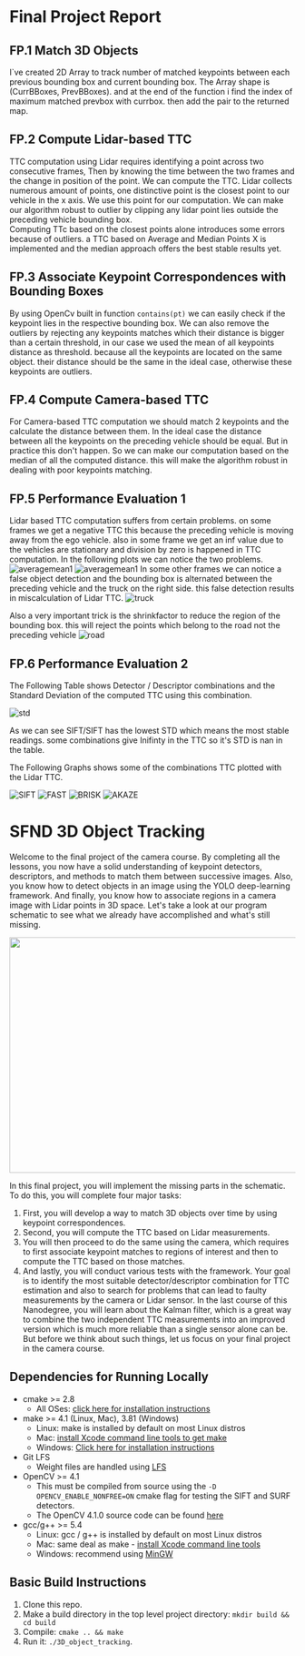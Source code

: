 # Final Project Report

## FP.1 Match 3D Objects
I`ve created 2D Array to track number of matched keypoints between each previous bounding box and current bounding box.
The Array shape is (CurrBBoxes, PrevBBoxes).
and at the end of the function i find the index of maximum matched prevbox with currbox. then add the pair to the returned map. 
## FP.2 Compute Lidar-based TTC
TTC computation using Lidar requires identifying a point across two consecutive frames, Then by knowing the time between the two frames and the change in position of the point. We can compute the TTC. 
Lidar collects numerous amount of points, one distinctive point is the closest point to our vehicle in the x axis.
We use this point for our computation. We can make our algorithm robust to outlier by clipping any lidar point lies outside the preceding vehicle bounding box.  
Computing TTc based on the closest points alone introduces some errors because of outliers. 
a TTC based on Average and Median Points X is implemented and the median approach offers the best stable results yet. 

## FP.3 Associate Keypoint Correspondences with Bounding Boxes
By using OpenCv built in function `contains(pt)` we can easily check if the keypoint lies in the respective bounding box. We can also remove the outliers by rejecting any keypoints matches which their distance is bigger than a certain threshold, in our case we used the mean of all keypoints distance as threshold. because all the keypoints are located on the same object. their distance should be the same in the ideal case, otherwise these keypoints are outliers.  

## FP.4 Compute Camera-based TTC
For Camera-based TTC computation we should match 2 keypoints and the calculate the distance between them. In the ideal case the distance between all the keypoints on the preceding vehicle should be equal. But in practice this don't happen. So we can make our computation based on the median of all the computed distance. this will make the algorithm robust in dealing with poor keypoints matching. 
## FP.5 Performance Evaluation 1
Lidar based TTC computation suffers from certain problems. on some frames we get a negative TTC this because the preceding vehicle is moving away from the ego vehicle. also in some frame we get an inf value due to the vehicles are stationary and division by zero is happened in TTC computation.
In the following plots we can notice the two problems. 
![averagemean1](images/medianavg.png)
![averagemean1](images/medianavg2.png)
In some other frames we can notice a false object detection and the bounding box is alternated between the preceding vehicle and the truck on the right side.
this false detection results in miscalculation of Lidar TTC. 
![truck](images/Screenshot1.png)

Also a very important trick is the shrinkfactor to reduce the region of the bounding box. this will reject the points which belong to the road not the preceding vehicle 
![road](images/Screenshot5.png)

## FP.6 Performance Evaluation 2
The Following Table shows Detector / Descriptor combinations and the Standard Deviation of the computed TTC using this combination.

![std](images/Screenshot6.png)

As we can see SIFT/SIFT has the lowest STD which means the most stable readings. some combinations give Inifinty in the TTC so it's STD is nan in the table.

The Following Graphs shows some of the combinations TTC plotted with the Lidar TTC.

![SIFT](images/sift.png)
![FAST](images/fast.png)
![BRISK](images/brisk.png)
![AKAZE](images/akaze.png)


# SFND 3D Object Tracking

Welcome to the final project of the camera course. By completing all the lessons, you now have a solid understanding of keypoint detectors, descriptors, and methods to match them between successive images. Also, you know how to detect objects in an image using the YOLO deep-learning framework. And finally, you know how to associate regions in a camera image with Lidar points in 3D space. Let's take a look at our program schematic to see what we already have accomplished and what's still missing.

<img src="images/course_code_structure.png" width="779" height="414" />

In this final project, you will implement the missing parts in the schematic. To do this, you will complete four major tasks: 
1. First, you will develop a way to match 3D objects over time by using keypoint correspondences. 
2. Second, you will compute the TTC based on Lidar measurements. 
3. You will then proceed to do the same using the camera, which requires to first associate keypoint matches to regions of interest and then to compute the TTC based on those matches. 
4. And lastly, you will conduct various tests with the framework. Your goal is to identify the most suitable detector/descriptor combination for TTC estimation and also to search for problems that can lead to faulty measurements by the camera or Lidar sensor. In the last course of this Nanodegree, you will learn about the Kalman filter, which is a great way to combine the two independent TTC measurements into an improved version which is much more reliable than a single sensor alone can be. But before we think about such things, let us focus on your final project in the camera course. 

## Dependencies for Running Locally
* cmake >= 2.8
  * All OSes: [click here for installation instructions](https://cmake.org/install/)
* make >= 4.1 (Linux, Mac), 3.81 (Windows)
  * Linux: make is installed by default on most Linux distros
  * Mac: [install Xcode command line tools to get make](https://developer.apple.com/xcode/features/)
  * Windows: [Click here for installation instructions](http://gnuwin32.sourceforge.net/packages/make.htm)
* Git LFS
  * Weight files are handled using [LFS](https://git-lfs.github.com/)
* OpenCV >= 4.1
  * This must be compiled from source using the `-D OPENCV_ENABLE_NONFREE=ON` cmake flag for testing the SIFT and SURF detectors.
  * The OpenCV 4.1.0 source code can be found [here](https://github.com/opencv/opencv/tree/4.1.0)
* gcc/g++ >= 5.4
  * Linux: gcc / g++ is installed by default on most Linux distros
  * Mac: same deal as make - [install Xcode command line tools](https://developer.apple.com/xcode/features/)
  * Windows: recommend using [MinGW](http://www.mingw.org/)

## Basic Build Instructions

1. Clone this repo.
2. Make a build directory in the top level project directory: `mkdir build && cd build`
3. Compile: `cmake .. && make`
4. Run it: `./3D_object_tracking`.
